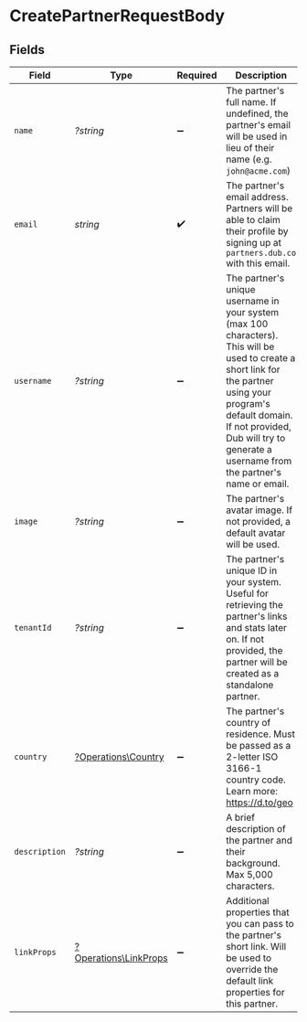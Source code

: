# CreatePartnerRequestBody


## Fields

| Field                                                                                                                                                                                                                                                   | Type                                                                                                                                                                                                                                                    | Required                                                                                                                                                                                                                                                | Description                                                                                                                                                                                                                                             |
| ------------------------------------------------------------------------------------------------------------------------------------------------------------------------------------------------------------------------------------------------------- | ------------------------------------------------------------------------------------------------------------------------------------------------------------------------------------------------------------------------------------------------------- | ------------------------------------------------------------------------------------------------------------------------------------------------------------------------------------------------------------------------------------------------------- | ------------------------------------------------------------------------------------------------------------------------------------------------------------------------------------------------------------------------------------------------------- |
| `name`                                                                                                                                                                                                                                                  | *?string*                                                                                                                                                                                                                                               | :heavy_minus_sign:                                                                                                                                                                                                                                      | The partner's full name. If undefined, the partner's email will be used in lieu of their name (e.g. `john@acme.com`)                                                                                                                                    |
| `email`                                                                                                                                                                                                                                                 | *string*                                                                                                                                                                                                                                                | :heavy_check_mark:                                                                                                                                                                                                                                      | The partner's email address. Partners will be able to claim their profile by signing up at `partners.dub.co` with this email.                                                                                                                           |
| `username`                                                                                                                                                                                                                                              | *?string*                                                                                                                                                                                                                                               | :heavy_minus_sign:                                                                                                                                                                                                                                      | The partner's unique username in your system (max 100 characters). This will be used to create a short link for the partner using your program's default domain. If not provided, Dub will try to generate a username from the partner's name or email. |
| `image`                                                                                                                                                                                                                                                 | *?string*                                                                                                                                                                                                                                               | :heavy_minus_sign:                                                                                                                                                                                                                                      | The partner's avatar image. If not provided, a default avatar will be used.                                                                                                                                                                             |
| `tenantId`                                                                                                                                                                                                                                              | *?string*                                                                                                                                                                                                                                               | :heavy_minus_sign:                                                                                                                                                                                                                                      | The partner's unique ID in your system. Useful for retrieving the partner's links and stats later on. If not provided, the partner will be created as a standalone partner.                                                                             |
| `country`                                                                                                                                                                                                                                               | [?Operations\Country](../../Models/Operations/Country.md)                                                                                                                                                                                               | :heavy_minus_sign:                                                                                                                                                                                                                                      | The partner's country of residence. Must be passed as a 2-letter ISO 3166-1 country code. Learn more: https://d.to/geo                                                                                                                                  |
| `description`                                                                                                                                                                                                                                           | *?string*                                                                                                                                                                                                                                               | :heavy_minus_sign:                                                                                                                                                                                                                                      | A brief description of the partner and their background. Max 5,000 characters.                                                                                                                                                                          |
| `linkProps`                                                                                                                                                                                                                                             | [?Operations\LinkProps](../../Models/Operations/LinkProps.md)                                                                                                                                                                                           | :heavy_minus_sign:                                                                                                                                                                                                                                      | Additional properties that you can pass to the partner's short link. Will be used to override the default link properties for this partner.                                                                                                             |